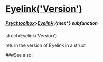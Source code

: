 # [Eyelink('Version')](Eyelink-Version) 
##### [Psychtoolbox](Psychtoolbox)>[Eyelink](Eyelink).{mex*} subfunction

struct=Eyelink('Version')

return the version of Eyelink in a struct  


###See also:


